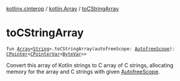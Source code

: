 [kotlinx.cinterop](../index.md) / [kotlin.Array](index.md) / [toCStringArray](./to-c-string-array.md)

# toCStringArray

`fun `[`Array`](https://kotlinlang.org/api/latest/jvm/stdlib/kotlin/-array/index.html)`<`[`String`](https://kotlinlang.org/api/latest/jvm/stdlib/kotlin/-string/index.html)`>.toCStringArray(autofreeScope: `[`AutofreeScope`](../-autofree-scope/index.md)`): `[`CPointer`](../-c-pointer/index.md)`<`[`CPointerVar`](../-c-pointer-var.md)`<`[`ByteVar`](../-byte-var.md)`>>`

Convert this array of Kotlin strings to C array of C strings,
allocating memory for the array and C strings with given [AutofreeScope](../-autofree-scope/index.md).

